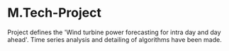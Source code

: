 # M.Tech-Project
Project defines the 'Wind turbine power forecasting for intra day and day ahead'. Time series analysis and detailing of algorithms have been made.
